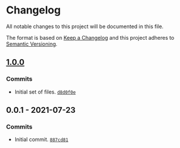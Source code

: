 # Changelog

All notable changes to this project will be documented in this file.

The format is based on [Keep a Changelog](https://keepachangelog.com/en/1.0.0/)
and this project adheres to [Semantic Versioning](https://semver.org/spec/v2.0.0.html).

## [1.0.0](https://github.com/loophp/psr17/compare/0.0.1...1.0.0)

### Commits

- Initial set of files. [`d8d0f0e`](https://github.com/loophp/psr17/commit/d8d0f0ec67fb23a2665a67729eca50170e39d6ca)

## 0.0.1 - 2021-07-23

### Commits

- Initial commit. [`887cd81`](https://github.com/loophp/psr17/commit/887cd817ed8722fd65c09a9834ca1ed3239db0c7)
